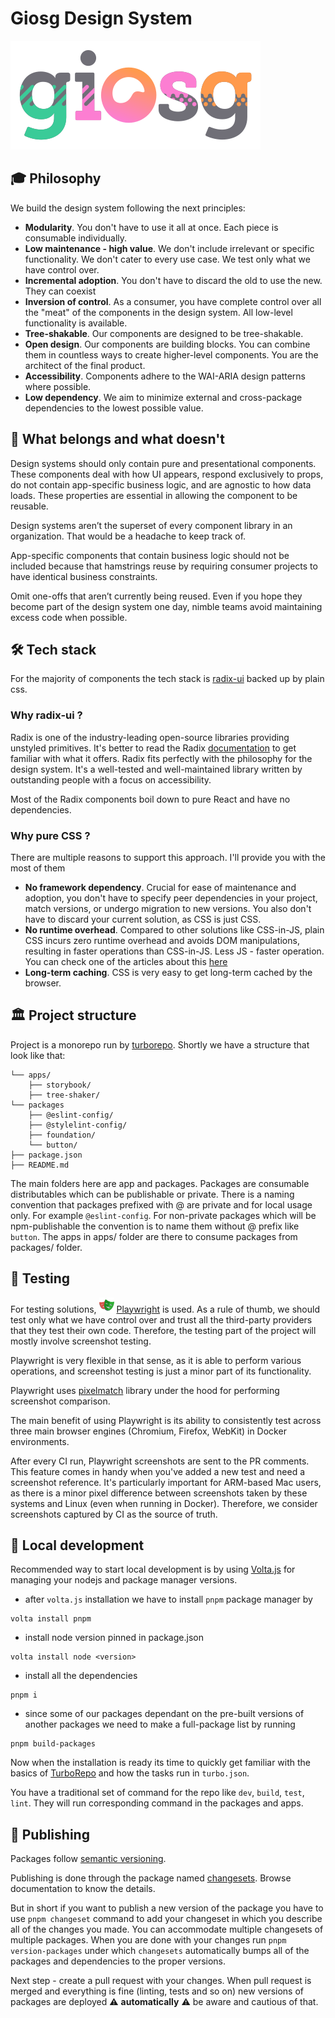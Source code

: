 # Giosg Design System

![](./assets/giosg-color.svg)

## 🎓 Philosophy

We build the design system following the next principles:

- **Modularity**. You don't have to use it all at once. Each piece is consumable individually.
- **Low maintenance - high value**. We don't include irrelevant or specific functionality. We don't cater to every use case. We test only what we have control over.
- **Incremental adoption**. You don't have to discard the old to use the new. They can coexist
- **Inversion of control**. As a consumer, you have complete control over all the "meat" of the components in the design system. All low-level functionality is available.
- **Tree-shakable**. Our components are designed to be tree-shakable.
- **Open design**. Our components are building blocks. You can combine them in countless ways to create higher-level components. You are the architect of the final product.
- **Accessibility**. Components adhere to the WAI-ARIA design patterns where possible.
- **Low dependency**. We aim to minimize external and cross-package dependencies to the lowest possible value.

## 🧦 What belongs and what doesn't

Design systems should only contain pure and presentational components. These components deal with how UI appears, respond exclusively to props, do not contain app-specific business logic, and are agnostic to how data loads. These properties are essential in allowing the component to be reusable.

Design systems aren’t the superset of every component library in an organization. That would be a headache to keep track of.

App-specific components that contain business logic should not be included because that hamstrings reuse by requiring consumer projects to have identical business constraints.

Omit one-offs that aren’t currently being reused. Even if you hope they become part of the design system one day, nimble teams avoid maintaining excess code when possible.

## 🛠️ Tech stack

For the majority of components the tech stack is [radix-ui](https://www.radix-ui.com/) backed up by plain css.

### Why radix-ui ?

Radix is one of the industry-leading open-source libraries providing unstyled primitives. It's better to read the Radix [documentation](https://www.radix-ui.com/primitives/docs/overview/introduction) to get familiar with what it offers. Radix fits perfectly with the philosophy for the design system. It's a well-tested and well-maintained library written by outstanding people with a focus on accessibility.

Most of the Radix components boil down to pure React and have no dependencies.

### Why pure CSS ?

There are multiple reasons to support this approach. I'll provide you with the most of them

- **No framework dependency**. Crucial for ease of maintenance and adoption, you don't have to specify peer dependencies in your project, match versions, or undergo migration to new versions. You also don't have to discard your current solution, as CSS is just CSS.
- **No runtime overhead**. Compared to other solutions like CSS-in-JS, plain CSS incurs zero runtime overhead and avoids DOM manipulations, resulting in faster operations than CSS-in-JS. Less JS - faster operation. You can check one of the articles about this [here](https://pustelto.com/blog/css-vs-css-in-js-perf/)
- **Long-term caching**. CSS is very easy to get long-term cached by the browser.

## 🏛️ Project structure

Project is a monorepo run by [turborepo](https://turbo.build/). Shortly we have a structure that look like that:

```
└── apps/
    ├── storybook/
    ├── tree-shaker/
└── packages
    ├── @eslint-config/
    ├── @stylelint-config/
    ├── foundation/
    └── button/
├── package.json
├── README.md
```

The main folders here are app and packages. Packages are consumable distributables which can be publishable or private. There is a naming convention that packages prefixed with @ are private and for local usage only. For example `@eslint-config`. For non-private packages which will be npm-publishable the convention is to name them without @ prefix like `button`.
The apps in apps/ folder are there to consume packages from packages/ folder.

## 📐 Testing

For testing solutions, ![](./assets/playwright.svg) [Playwright](https://playwright.dev/) is used. As a rule of thumb, we should test only what we have control over and trust all the third-party providers that they test their own code. Therefore, the testing part of the project will mostly involve screenshot testing.

Playwright is very flexible in that sense, as it is able to perform various operations, and screenshot testing is just a minor part of its functionality.

Playwright uses [pixelmatch](https://github.com/mapbox/pixelmatch) library under the hood for performing screenshot comparison.

The main benefit of using Playwright is its ability to consistently test across three main browser engines (Chromium, Firefox, WebKit) in Docker environments.

After every CI run, Playwright screenshots are sent to the PR comments. This feature comes in handy when you've added a new test and need a screenshot reference. It's particularly important for ARM-based Mac users, as there is a minor pixel difference between screenshots taken by these systems and Linux (even when running in Docker). Therefore, we consider screenshots captured by CI as the source of truth.

## 🔨 Local development
Recommended way to start local development is by using [Volta.js](https://volta.sh/) for managing your nodejs and package manager versions. 
- after `volta.js` installation we have to install `pnpm` package manager by  
```
volta install pnpm
```
- install node version pinned in package.json
```
volta install node <version>
```
- install all the dependencies
```
pnpm i
```
- since some of our packages dependant on the pre-built versions of another packages we need to make a full-package list by running
```
pnpm build-packages
```
Now when the installation is ready its time to quickly get familiar with the basics of [TurboRepo](https://turbo.build/repo/docs) and how the tasks run in `turbo.json`.

You have a traditional set of command for the repo like `dev`, `build`, `test`, `lint`. They will run corresponding command in the packages and apps.

## 🎁 Publishing
Packages follow [semantic versioning](https://www.geeksforgeeks.org/introduction-semantic-versioning/).

Publishing is done through the package named [changesets](https://github.com/changesets/changesets). Browse documentation to know the details.

But in short if you want to publish a new version of the package you have to use ```pnpm changeset``` command to add your changeset in which you describe all of the changes you made. You can accommodate multiple changesets of multiple packages. When you are done with your changes run ```pnpm version-packages``` under which `changesets` automatically bumps all of the packages and dependencies to the proper versions.

Next step - create a pull request with your changes. When pull request is merged and everything is fine (linting, tests and so on) new versions of packages are deployed ⚠️ **automatically** ⚠️ be aware and cautious of that.
